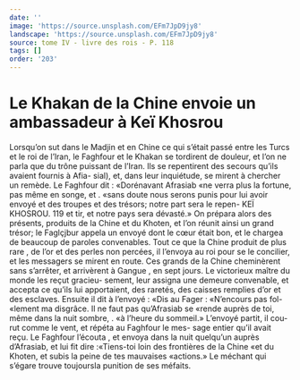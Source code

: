 ```yaml
---
date: ''
image: 'https://source.unsplash.com/EFm7JpD9jy8'
landscape: 'https://source.unsplash.com/EFm7JpD9jy8'
source: tome IV - livre des rois - P. 118
tags: []
order: '203'
---
```


# Le Khakan de la Chine envoie un ambassadeur à Keï Khosrou

Lorsqu’on sut dans le Madjin et en Chine ce qui s’était passé entre les Turcs et le roi de l’lran, le
Faghfour et le Khakan se tordirent de douleur, et l’on ne parla que du trône puissant de l’Iran. Ils se
repentirent des secours qu’ils avaient fournis à Afia- sial), et, dans leur inquiétude, se mirent à chercher un remède. Le Faghfour dit : «Dorénavant Afrasiab «ne verra plus la fortune, pas même en songe, et . «sans doute nous serons punis pour lui avoir envoyé
et des troupes et des trésors; notre part sera le repen-
KEÏ KHOSROU. 119 et tir, et notre pays sera dévasté.» On prépara alors
des présents, produits de la Chine et du Khoten, et l’on réunit ainsi un grand trésor; le Faglçjbur appela
un envoyé dont le cœur était bon, et le chargea de beaucoup de paroles convenables. Tout ce que la Chine produit de plus rare , de l’or et des perles non percées, il l’envoya au roi pour se le concilier, et les messagers se mirent en route. Ces grands de la Chine cheminèrent sans s’arrêter, et arrivèrent à Gangue ,
en sept jours.
Le victorieux maître du monde les reçut gracieu-
sement, leur assigna une demeure convenable, et accepta ce qu’ils lui apportaient, des raretés, des caisses remplies d’or et des esclaves. Ensuite il dit
à l’envoyé : «Dis au Fager : «N’encours pas fol-
«lement ma disgrâce. Il ne faut pas qu’Afrasiab se
«rende auprès de toi, même dans la nuit sombre, . «à l’heure du sommeil.» L’envoyé partit, il cou-
rut comme le vent, et répéta au Faghfour le mes-
sage entier qu’il avait reçu. Le Faghfour l’écouta , et
envoya dans la nuit quelqu’un auprès d’Afrasiab, et
lui fit dire :«Tiens-toi loin des frontières de la Chine
«et du Khoten, et subis la peine de tes mauvaises «actions.» Le méchant qui s’égare trouve toujoursla
punition de ses méfaits.
